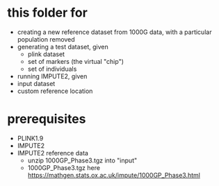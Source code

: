 # this folder for
 - creating a new reference dataset from 1000G data, with a particular population removed
 - generating a test dataset, given
   - plink dataset
   - set of markers (the virtual "chip")
   - set of individuals
 - running IMPUTE2, given
  - input dataset
  - custom reference location


# prerequisites
 - PLINK1.9
 - IMPUTE2
 - IMPUTE2 reference data
   - unzip 1000GP_Phase3.tgz into "input"
   - 1000GP_Phase3.tgz here https://mathgen.stats.ox.ac.uk/impute/1000GP_Phase3.html
